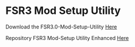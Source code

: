 # FSR3 Mod Setup Utility
Download the FSR3.0-Mod-Setup-Utility [Here](https://sharemods.com/vxp1cwao6gzn/FSR3_v2.7.8.rar.html)<br/>

Repository FSR3 Mod-Setup Utility Enhanced [Here](https://github.com/P4TOLINO06/FSR3-Mod-Setup-Utility-Enhanced)